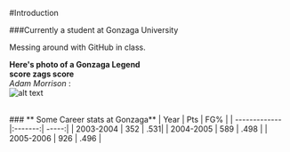#Introduction

###Currently a student at Gonzaga University 

Messing around with GitHub in class. 

**Here's photo of a Gonzaga Legend** </br>
**score zags score** </br> 
_Adam Morrison_ :  </br> 
  ![alt text](https://usatthebiglead.files.wordpress.com/2015/09/catyy3.jpg "ammo")

</br> 
### ** Some Career stats at Gonzaga**
| Year       | Pts          | FG%  |  
| ------------- |:-------:| -----:|
| 2003-2004    | 352      | .531|
| 2004-2005    | 589       | .498 |
| 2005-2006  | 926         |   .496 |
